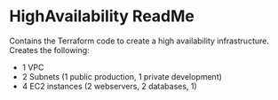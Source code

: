 # HighAvailability ReadMe

Contains the Terraform code to create a high availability infrastructure.
Creates the following:
- 1 VPC
- 2 Subnets (1 public production, 1 private development)
- 4 EC2 instances (2 webservers, 2 databases, 1)